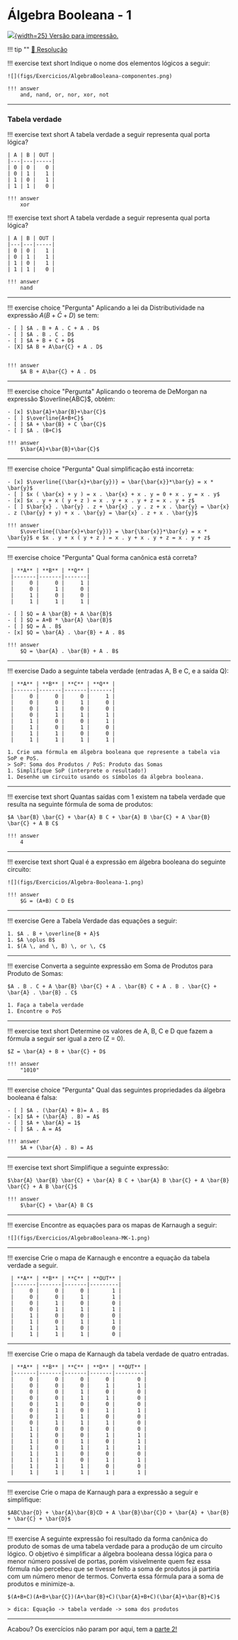 # Álgebra Booleana - 1

[![](figs/pdf.png){width=25} Versão para impressão.](https://github.com/Insper/Z01.1/raw/main/Exercicios/Exercicio-Algebra-Booleana-1.pdf)

!!! tip ""
    [:pencil: Resolução](https://github.com/Insper/Z01.1/blob/master/Exercicios/Exercicio-Algebra-Booleana-1-resolucao.pdf)


!!! exercise text short
    Indique o nome dos elementos lógicos a seguir:

    ![](figs/Exercicios/AlgebraBooleana-componentes.png)
    
    !!! answer
        and, nand, or, nor, xor, not

----------------

### Tabela verdade

!!! exercise text short
    A tabela verdade a seguir representa qual porta lógica?

    | A | B | OUT |
    |---|---|-----|
    | 0 | 0 |   0 |
    | 0 | 1 |   1 |
    | 1 | 0 |   1 |
    | 1 | 1 |   0 |
    
    !!! answer
        xor

!!! exercise text short
    A tabela verdade a seguir representa qual porta lógica?

    | A | B | OUT |
    |---|---|-----|
    | 0 | 0 |   1 |
    | 0 | 1 |   1 |
    | 1 | 0 |   1 |
    | 1 | 1 |   0 |
    
    !!! answer
        nand

----------------

!!! exercise choice "Pergunta"
    Aplicando a lei da Distributividade na expressão $A(B+\bar{C}+D)$ se tem:

    - [ ] $A . B + A . C + A . D$
    - [ ] $A . B . C . D$
    - [ ] $A + B + C + D$
    - [X] $A B + A\bar{C} + A . D$


    !!! answer
        $A B + A\bar{C} + A . D$
        
----------------

!!! exercise choice "Pergunta"
    Aplicando o teorema de DeMorgan na expressão $\overline{ABC}$, obtém:

    - [x] $\bar{A}+\bar{B}+\bar{C}$
    - [ ] $\overline{A+B+C}$
    - [ ] $A + \bar{B} + C \bar{C}$
    - [ ] $A . (B+C)$

    !!! answer
        $\bar{A}+\bar{B}+\bar{C}$
        
----------------

!!! exercise choice "Pergunta"
    Qual simplificação está incorreta:

    - [x] $\overline{(\bar{x}+\bar{y})} = \bar{\bar{x}}*\bar{y} = x * \bar{y}$ 
    - [ ] $x ( \bar{x} + y ) = x . \bar{x} + x . y = 0 + x . y = x . y$
    - [x] $x . y + x ( y + z ) = x . y + x . y + z = x . y + z$
    - [ ] $\bar{x} . \bar{y} . z + \bar{x} . y . z + x . \bar{y} = \bar{x} . z (\bar{y} + y) + x . \bar{y} = \bar{x} . z + x . \bar{y}$

    !!! answer
        $\overline{(\bar{x}+\bar{y})} = \bar{\bar{x}}*\bar{y} = x * \bar{y}$ e $x . y + x ( y + z ) = x . y + x . y + z = x . y + z$

----------------

!!! exercise choice "Pergunta"
    Qual forma canônica está correta?

     | **A** | **B** | **Q** |
     |-------|-------|-------|
     |     0 |     0 |     1 |
     |     0 |     1 |     0 |
     |     1 |     0 |     0 |
     |     1 |     1 |     1 |

    - [ ] $Q = A \bar{B} + A \bar{B}$
    - [ ] $Q = A+B * \bar{A} \bar{B}$
    - [ ] $Q = A . B$
    - [x] $Q = \bar{A} . \bar{B} + A . B$
       
    !!! answer
        $Q = \bar{A} . \bar{B} + A . B$

----------------

!!! exercise
    Dado a seguinte tabela verdade (entradas A, B e C, e a saída Q):

     | **A** | **B** | **C** | **Q** |
     |-------|-------|-------|-------|
     |     0 |     0 |     0 |     1 |
     |     0 |     0 |     1 |     0 |
     |     0 |     1 |     0 |     0 |
     |     0 |     1 |     1 |     1 |
     |     1 |     0 |     0 |     1 |
     |     1 |     0 |     1 |     0 |
     |     1 |     1 |     0 |     0 |
     |     1 |     1 |     1 |     1 |
 
    1. Crie uma fórmula em álgebra booleana que represente a tabela via SoP e PoS.
    > SoP: Soma dos Produtos / PoS: Produto das Somas
    1. Simplifique SoP (interprete o resultado!)
    1. Desenhe um circuito usando os símbolos da álgebra booleana. 

----------------

!!! exercise text short
    Quantas saídas com 1 existem na tabela verdade que resulta na seguinte fórmula de soma de produtos:

    $A \bar{B} \bar{C} + \bar{A} B C + \bar{A} B \bar{C} + A \bar{B} \bar{C} + A B C$
    
    !!! answer
        4

----------------

!!! exercise text short
    Qual é a expressão em álgebra booleana do seguinte circuito:

    ![](figs/Exercicios/Algebra-Booleana-1.png)
    
    !!! answer
        $G = (A+B) C D E$

----------------

!!! exercise
    Gere a Tabela Verdade das equações a seguir:

    1. $A . B + \overline{B + A}$
    1. $A \oplus B$
    1. $(A \, and \, B) \, or \, C$

----------------

!!! exercise
    Converta a seguinte expressão em Soma de Produtos para Produto de Somas:

    $A . B . C + A \bar{B} \bar{C} + A . \bar{B} C + A . B . \bar{C} + \bar{A} . \bar{B} . C$

    1. Faça a tabela verdade
    1. Encontre o PoS

----------------

!!! exercise text short
    Determine os valores de A, B, C e D que fazem a fórmula a seguir ser igual a zero (Z = 0).

    $Z = \bar{A} + B + \bar{C} + D$

    !!! answer
        "1010"
        
----------------

!!! exercise choice "Pergunta"
    Qual das seguintes propriedades da álgebra booleana é falsa:

    - [ ] $A . (\bar{A} + B)= A . B$
    - [x] $A + (\bar{A} . B) = A$
    - [ ] $A + \bar{A} = 1$
    - [ ] $A . A = A$
       
    !!! answer
        $A + (\bar{A} . B) = A$

----------------

!!! exercise text short
    Simplifique a seguinte expressão:

    $\bar{A} \bar{B} \bar{C} + \bar{A} B C + \bar{A} B \bar{C} + A \bar{B} \bar{C} + A B \bar{C}$

    !!! answer
        $\bar{C} + \bar{A} B C$
        
----------------

!!! exercise
    Encontre as equações para os mapas de Karnaugh a seguir:

    ![](figs/Exercicios/AlgebraBooleana-MK-1.png)

----------------

!!! exercise
    Crie o mapa de Karnaugh e encontre a equação da tabela verdade a seguir.

     | **A** | **B** | **C** | **OUT** |
     |-------|-------|-------|---------|
     |     0 |     0 |     0 |       1 |
     |     0 |     0 |     1 |       1 |
     |     0 |     1 |     0 |       0 |
     |     0 |     1 |     1 |       1 |
     |     1 |     0 |     0 |       0 |
     |     1 |     0 |     1 |       1 |
     |     1 |     1 |     0 |       0 |
     |     1 |     1 |     1 |       0 |


----------------

!!! exercise
    Crie o mapa de Karnaugh da tabela verdade de quatro entradas.

     | **A** | **B** | **C** | **D** | **OUT** |
     |-------|-------|-------|-------|---------|
     |     0 |     0 |     0 |     0 |       0 |
     |     0 |     0 |     0 |     1 |       1 |
     |     0 |     0 |     1 |     0 |       0 |
     |     0 |     0 |     1 |     1 |       0 |
     |     0 |     1 |     0 |     0 |       0 |
     |     0 |     1 |     0 |     1 |       1 |
     |     0 |     1 |     1 |     0 |       0 |
     |     0 |     1 |     1 |     1 |       0 |
     |     1 |     0 |     0 |     0 |       0 |
     |     1 |     0 |     0 |     1 |       1 |
     |     1 |     0 |     1 |     0 |       1 |
     |     1 |     0 |     1 |     1 |       1 |
     |     1 |     1 |     0 |     0 |       0 |
     |     1 |     1 |     0 |     1 |       1 |
     |     1 |     1 |     1 |     0 |       0 |
     |     1 |     1 |     1 |     1 |       1 |

----------------

!!! exercise
    Crie o mapa de Karnaugh para a expressão a seguir e simplifique:

    $ABC\bar{D} + \bar{A}\bar{B}CD + A \bar{B}\bar{C}D + \bar{A} + \bar{B} + \bar{C} + \bar{D}$       

----------------

!!! exercise
    A seguinte expressão foi resultado da forma canônica do produto de somas de uma tabela verdade para a produção de um circuito lógico. O objetivo é simplificar a álgebra booleana dessa lógica para o menor número possível de portas, porém visivelmente quem fez essa fórmula não percebeu que se tivesse feito a soma de produtos já partiria com um número menor de termos. Converta essa fórmula para a soma de produtos e minimize-a.

    $(A+B+C)(A+B+\bar{C})(A+\bar{B}+C)(\bar{A}+B+C)(\bar{A}+\bar{B}+C)$

    > dica: Equação -> tabela verdade -> soma dos produtos

----------------

Acabou? Os exercícios não param por aqui, tem a [parte 2!](/Z01.1/Exercicio-Algebra-Booleana-2)
